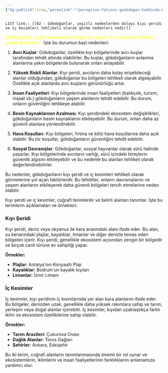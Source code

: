 ```yaml
---
{"dg-publish":true,"permalink":"/peregrine-falcons-goekdogan-hakkinda-hersey/goekdogan-sss/02-goekdoganlar-cesitli-nedenlerden-dolayi-kiyi-seridi-ve-ic-kesimleri-tehlikeli-olarak-goerme-nedenleri-nedir/"}
---
```


`LIST link:: [[02 - Gökdoğanlar, çeşitli nedenlerden dolayı kıyı şeridi ve iç kesimleri tehlikeli olarak görme nedenleri nedir]] `

<font color="#ffff00">Gökdoğanlar, çeşitli nedenlerden dolayı kıyı şeridi ve iç kesimleri tehlikeli olarak görebilirler.</font> İşte bu durumun bazı nedenleri:

1. **Avcı Kuşlar**: Gökdoğanlar, özellikle kıyı bölgelerinde avcı kuşlar tarafından tehdit altında olabilirler. Bu kuşlar, gökdoğanların avlanma alanlarına yakın bölgelerde bulunarak onları avlayabilir.

2. **Yüksek Riskli Alanlar**: Kıyı şeridi, avcıların daha kolay erişebileceği alanlar olduğundan, gökdoğanlar bu bölgeleri tehlikeli olarak algılayabilir. Özellikle açık alanlarda avcı kuşların görünürlüğü artar.

3. **İnsan Faaliyetleri**: Kıyı bölgelerinde insan faaliyetleri (balıkçılık, turizm, inşaat vb.) gökdoğanların yaşam alanlarını tehdit edebilir. Bu durum, onların güvenliğini tehlikeye atabilir.

4. **Besin Kaynaklarının Azalması**: Kıyı şeridindeki ekosistem değişiklikleri, gökdoğanların besin kaynaklarını etkileyebilir. Bu durum, onları daha az güvenli alanlara yönlendirebilir.

5. **Hava Koşulları**: Kıyı bölgeleri, fırtına ve kötü hava koşullarına daha açık olabilir. Bu tür koşullar, gökdoğanların güvenliğini tehdit edebilir.

6. **Sosyal Davranışlar**: Gökdoğanlar, sosyal hayvanlar olarak sürü halinde yaşarlar. Kıyı bölgelerinde avcıların varlığı, sürü içindeki bireylerin güvenlik algısını etkileyebilir ve bu nedenle bu alanları tehlikeli olarak değerlendirebilirler.

Bu nedenler, gökdoğanların kıyı şeridi ve iç kesimleri tehlikeli olarak görmelerine yol açan faktörlerdir. Bu tehditler, onların davranışlarını ve yaşam alanlarını etkileyerek daha güvenli bölgeleri tercih etmelerine neden olabilir.

Kıyı şeridi ve iç kesimler, coğrafi terimlerdir ve belirli alanları tanımlar. 
İşte bu terimlerin açıklamaları ve örnekleri:

### Kıyı Şeridi
Kıyı şeridi, deniz veya okyanus ile kara arasındaki alanı ifade eder. Bu alan, su kenarındaki plajlar, kayalıklar, limanlar ve diğer denizle temas eden bölgeleri içerir. Kıyı şeridi, genellikle ekosistem açısından zengin bir bölgedir ve birçok canlı türüne ev sahipliği yapar.

**Örnekler:**
- **Plajlar:** Antalya'nın Konyaaltı Plajı
- **Kayalıklar:** Bodrum'un kayalık kıyıları
- **Limanlar:** İzmir Limanı

### İç Kesimler
İç kesimler, kıyı şeridinin iç kısımlarında yer alan kara alanlarını ifade eder. Bu bölgeler, denizden uzak, genellikle daha yüksek rakımlara sahip ve tarım, yerleşim veya doğal alanlar içerebilir. İç kesimler, kıyıdan uzaklaştıkça farklı iklim ve ekosistem özelliklerine sahip olabilir.

**Örnekler:**
- **Tarım Arazileri:** Çukurova Ovası
- **Dağlık Alanlar:** Toros Dağları
- **Şehirler:** Ankara, Eskişehir

Bu iki terim, coğrafi alanların tanımlanmasında önemli bir rol oynar ve ekosistemlerin, iklimlerin ve insan faaliyetlerinin farklılıklarını anlamamıza yardımcı olur.
